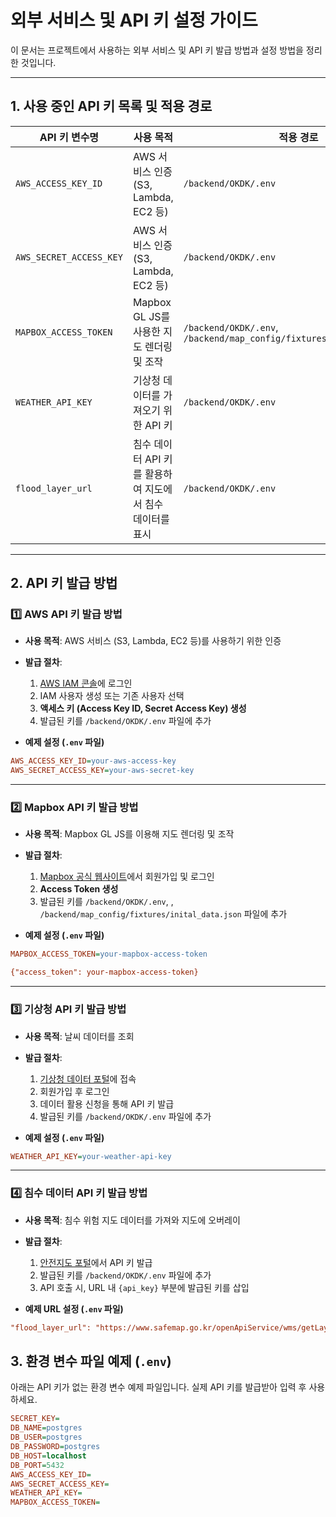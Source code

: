 # **외부 서비스 및 API 키 설정 가이드**

이 문서는 프로젝트에서 사용하는 외부 서비스 및 API 키 발급 방법과 설정 방법을 정리한 것입니다.

---

## **1. 사용 중인 API 키 목록 및 적용 경로**

| API 키 변수명 | 사용 목적 | 적용 경로 |
|-------------|---------|---------|
| `AWS_ACCESS_KEY_ID` | AWS 서비스 인증 (S3, Lambda, EC2 등) | `/backend/OKDK/.env` |
| `AWS_SECRET_ACCESS_KEY` | AWS 서비스 인증 (S3, Lambda, EC2 등) | `/backend/OKDK/.env` |
| `MAPBOX_ACCESS_TOKEN` | Mapbox GL JS를 사용한 지도 렌더링 및 조작 | `/backend/OKDK/.env`, `/backend/map_config/fixtures/inital_data.json` |
| `WEATHER_API_KEY` | 기상청 데이터를 가져오기 위한 API 키 | `/backend/OKDK/.env` |
| `flood_layer_url` | 침수 데이터 API 키를 활용하여 지도에서 침수 데이터를 표시 | `/backend/OKDK/.env` |

---

## **2. API 키 발급 방법**

### **1️⃣ AWS API 키 발급 방법**
- **사용 목적**: AWS 서비스 (S3, Lambda, EC2 등)를 사용하기 위한 인증
- **발급 절차**:
  1. [AWS IAM 콘솔](https://aws.amazon.com/iam/)에 로그인
  2. IAM 사용자 생성 또는 기존 사용자 선택
  3. **액세스 키 (Access Key ID, Secret Access Key) 생성**
  4. 발급된 키를 `/backend/OKDK/.env` 파일에 추가

- **예제 설정 (`.env` 파일)**
```ini
AWS_ACCESS_KEY_ID=your-aws-access-key
AWS_SECRET_ACCESS_KEY=your-aws-secret-key
```

---

### **2️⃣ Mapbox API 키 발급 방법**
- **사용 목적**: Mapbox GL JS를 이용해 지도 렌더링 및 조작
- **발급 절차**:
  1. [Mapbox 공식 웹사이트](https://www.mapbox.com/)에서 회원가입 및 로그인
  2. **Access Token 생성**
  3. 발급된 키를 `/backend/OKDK/.env`, , `/backend/map_config/fixtures/inital_data.json` 파일에 추가

- **예제 설정 (`.env` 파일)**
```ini
MAPBOX_ACCESS_TOKEN=your-mapbox-access-token
```
```ini
{"access_token": your-mapbox-access-token}
```

---

### **3️⃣ 기상청 API 키 발급 방법**
- **사용 목적**: 날씨 데이터를 조회
- **발급 절차**:
  1. [기상청 데이터 포털](https://data.kma.go.kr/)에 접속
  2. 회원가입 후 로그인
  3. 데이터 활용 신청을 통해 API 키 발급
  4. 발급된 키를 `/backend/OKDK/.env` 파일에 추가

- **예제 설정 (`.env` 파일)**
```ini
WEATHER_API_KEY=your-weather-api-key
```

---

### **4️⃣ 침수 데이터 API 키 발급 방법**
- **사용 목적**: 침수 위험 지도 데이터를 가져와 지도에 오버레이
- **발급 절차**:
  1. [안전지도 포털](https://safemap.go.kr/opna/crtfc/keyAgree.do)에서 API 키 발급
  2. 발급된 키를 `/backend/OKDK/.env` 파일에 추가
  3. API 호출 시, URL 내 `{api_key}` 부분에 발급된 키를 삽입

- **예제 URL 설정 (`.env` 파일)**
```ini
"flood_layer_url": "https://www.safemap.go.kr/openApiService/wms/getLayerData.do?apikey={your-api-key}&LAYERS=A2SM_FLUDMARKS&STYLES=A2SM_FludMarks&FORMAT=image/png&TRANSPARENT=true&VERSION=1.3.0&SERVICE=WMS&REQUEST=GetMap&CRS=EPSG:3857&BBOX={bbox-epsg-3857}&WIDTH=256&HEIGHT=256"
```

## **3. 환경 변수 파일 예제 (`.env`)**
아래는 API 키가 없는 환경 변수 예제 파일입니다. 실제 API 키를 발급받아 입력 후 사용하세요.

```ini
SECRET_KEY=
DB_NAME=postgres
DB_USER=postgres
DB_PASSWORD=postgres
DB_HOST=localhost
DB_PORT=5432
AWS_ACCESS_KEY_ID=
AWS_SECRET_ACCESS_KEY=
WEATHER_API_KEY=
MAPBOX_ACCESS_TOKEN=
```